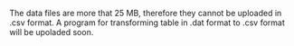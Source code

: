 The data files are more that 25 MB, therefore they cannot be uploaded in .csv format. A program for transforming table in .dat format to .csv format will be upoladed soon.
